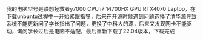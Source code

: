 我的电脑型号是联想拯救者y7000 CPU i7 14700HX GPU RTX4070 Laptop，在下载unbuntu过程中一开始紧跟指导，后来在开源时候遇到问题选择了清华源导致系统不能更新问了学长指出了问题，更换了中科大的源，后来又发现网卡不能驱动，询问学长过后是电脑不适配，最后重新下载了22.04版本，下载完成
